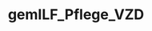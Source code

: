 ---
title: gemILF_Pflege_VZD
linkTitle: gemILF_Pflege_VZD
description: >
  Implementierungsleitfaden zur Pflege der Daten des Verzeichnisdienstes (Extern: Github)
---